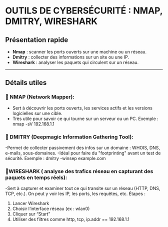 # OUTILS DE CYBERSÉCURITÉ : NMAP, DMITRY, WIRESHARK

##  Présentation rapide

- **Nmap** : scanner les ports ouverts sur une machine ou un réseau.
- **Dmitry** : collecter des informations sur un site ou une IP.
- **Wireshark** : analyser les paquets qui circulent sur un réseau.

---

##  Détails utiles

### 🔹 NMAP (Network Mapper):
- Sert à découvrir les ports ouverts, les services actifs et les versions logicielles sur une cible.
- Très utile pour savoir ce qui tourne sur un serveur ou un PC.
  Exemple :
  nmap -sV 192.168.1.1
  
###  🔹 DMITRY (Deepmagic Information Gathering Tool):
-Permet de collecter passivement des infos sur un domaine : WHOIS, DNS, e-mails, sous-domaines.
-Idéal pour faire du "footprinting" avant un test de sécurité.
Exemple :
dmitry -winsep example.com


### 🔹WIRESHARK ( analyse des trafics réseau en capturant des paquets en temps réels):
-Sert à capturer et examiner tout ce qui transite sur un réseau (HTTP, DNS, TCP, etc.).
On peut y voir les IP, les ports, les requêtes, etc.
Étapes :
1. Lancer Wireshark
2. Choisir l’interface réseau (ex : wlan0)
3. Cliquer sur “Start”
4. Utiliser des filtres comme http, tcp, ip.addr == 192.168.1.1

